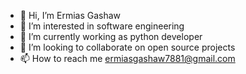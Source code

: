 - 👋 Hi, I’m Ermias Gashaw
- 👀 I’m interested in software engineering
- 🌱 I’m currently working as python developer
- 💞️ I’m looking to collaborate on open source projects
- 📫 How to reach me ermiasgashaw7881@gmail.com
